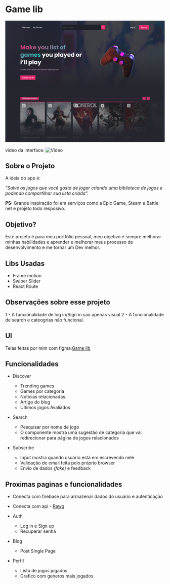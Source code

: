 # Game lib

![Preview-Screens](ui_01.png)

video da interface: ![Video](https://www.loom.com/share/957ba2cd9fd7446aba01b0a3ae10a7b4)

## Sobre o Projeto

A ideia do app é:

_"Salve os jogos que você gosta de jogar criando uma biblioteca de jogos e podendo compartilhar sua lista criada"._

**PS:** Grande inspiração foi em serviços como a Epic Game, Steam e Battle net e projeto todo resposivo.

## Objetivo?

Este projeto é para meu portfólio pessoal, meu objetivo é sempre melhorar minhas habilidades e aprender e melhorar meus processo de desenvolvimento e me tornar um Dev melhor.

## Libs Usadas

- Frame motion
- Swiper Slider
- React Route

## Observações sobre esse projeto

1 - A funcionalidade de log in/Sign in sao apenas visual
2 - A funcionalidade de search e cateogrias não funcional.

## UI

Telas feitas por mim com figma:[Game lib](https://www.figma.com/file/dO9778ghJnhzasDj6FA7ja/GameLib?node-id=19%3A2)

## Funcionalidades

- Discover

  - Trending games
  - Games por categoria
  - Noticias relacionadas
  - Artigo do blog
  - Últimos jogos Avaliados

- Search

  - Pesquisar por nome de jogo
  - O componente mostra uma sugestão de categoria que vai redirecionar para página de jogos relacionados

- Subscribe

  - Input mostra quando usuário está em escrevendo nele
  - Validação de email feita pelo próprio browser
  - Envio de dados _(fake)_ e feedback

## Proximas paginas e funcionalidades

- Conecta com firebase para armazenar dados do usuário e autenticação
- Conecta com api - [Rawg](https://rawg.io/)

- Auth

  - Log in e Sign up
  - Recuperar senha

- Blog

  - Post Single Page

- Perfil

  - Lista de jogos jogados
  - Grafico com generos mais jogados
